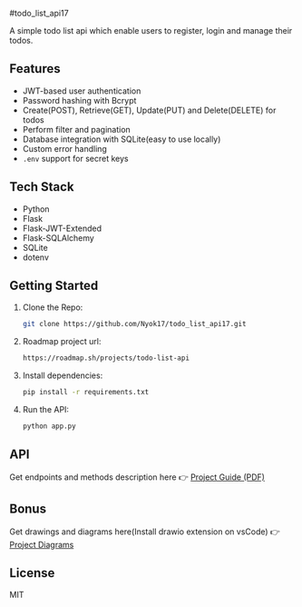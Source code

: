 #todo_list_api17

A simple todo list api which enable users to register, login and manage their todos.

## Features

- JWT-based user authentication
- Password hashing with Bcrypt
- Create(POST), Retrieve(GET), Update(PUT) and Delete(DELETE) for todos
- Perform filter and pagination
- Database integration with SQLite(easy to use locally)
- Custom error handling
- `.env` support for secret keys

## Tech Stack

- Python
- Flask
- Flask-JWT-Extended
- Flask-SQLAlchemy
- SQLite
- dotenv

## Getting Started

1. Clone the Repo:
   ```bash
   git clone https://github.com/Nyok17/todo_list_api17.git
   ```

2. Roadmap project url:
   ```bash
   https://roadmap.sh/projects/todo-list-api
   ```
3. Install dependencies:

   ```bash
   pip install -r requirements.txt
   ```

4. Run the API:

   ```bash
   python app.py
   ```

## API

 Get endpoints and methods description here 👉 [Project Guide (PDF)](docs/guide.pdf)

## Bonus 

 Get drawings and diagrams here(Install drawio extension on vsCode) 👉 [Project Diagrams](drawings/diagram.drawio)

## License
MIT
